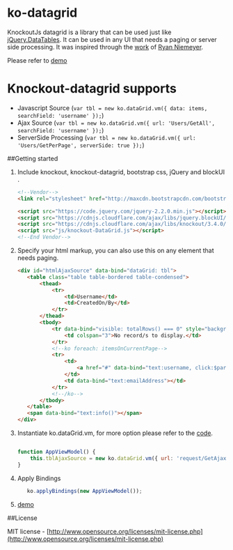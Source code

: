 
# ko-datagrid

KnockoutJs datagrid is a library that can be used just like [jQuery.DataTables](https://datatables.net/). It can be used in any UI that needs a paging or server side processing. It was inspired through the [work](http://knockoutjs.com/examples/grid.html) of [Ryan Niemeyer](https://github.com/rniemeyer).

Please refer to [demo](http://jmvtrinidad.github.io/knockout-datagrid/)

# Knockout-datagrid supports

 - Javascript Source      (`var tbl = new ko.dataGrid.vm({ data: items, searchField: 'username' });`)
 - Ajax Source            (`var tbl = new ko.dataGrid.vm({ url: 'Users/GetAll', searchField: 'username' });`)
 - ServerSide Processing  (`var tbl = new ko.dataGrid.vm({ url: 'Users/GetPerPage', serverSide: true });`)

##Getting started

1. Include knockout, knockout-datagrid, bootstrap css, jQuery and blockUI .

    ```html
    <!--Vendor-->
    <link rel="stylesheet" href="http://maxcdn.bootstrapcdn.com/bootstrap/3.3.6/css/bootstrap.min.css"/>

    <script src="https://code.jquery.com/jquery-2.2.0.min.js"></script>
    <script src="https://cdnjs.cloudflare.com/ajax/libs/jquery.blockUI/2.70/jquery.blockUI.min.js"></script>
    <script src="https://cdnjs.cloudflare.com/ajax/libs/knockout/3.4.0/knockout-debug.js"></script>
    <script src="js/knockout-DataGrid.js"></script>
    <!--End Vendor-->
    ```

2. Specify your html markup, you can also use this on any element that needs paging.

    ```html
   	<div id="htmlAjaxSource" data-bind="dataGrid: tbl">
       <table class="table table-bordered table-condensed">
           <thead>
               <tr>
                   <td>Username</td>
                   <td>CreatedOn/By</td>
               </tr>
           </thead>
           <tbody>
               <tr data-bind="visible: totalRows() === 0" style="background-color: #f9f9f9;">
                   <td colspan="3">No record/s to display.</td>
               </tr>
               <!--ko foreach: itemsOnCurrentPage-->
               <tr>
                   <td>
                       <a href="#" data-bind="text:username, click:$parent.alertInfo"></a>
                   </td>
                   <td data-bind="text:emailAddress"></td>
               </tr>
               <!--/ko-->
           </tbody>
       </table>
       <span data-bind="text:info()"></span>
   </div>
    ```

3. Instantiate ko.dataGrid.vm, for more option please refer to the [code](https://github.com/jmvtrinidad/knockout-datagrid/blob/master/js/knockout-DataGrid.js).

    ```JavaScript
    
    function AppViewModel() {
        this.tblAjaxSource = new ko.dataGrid.vm({ url: 'request/GetAjax.json', searchField: 'username' });
    }
    ```
4. Apply Bindings

    ```JavaScript
	   ko.applyBindings(new AppViewModel());​
    ```

5. [demo](http://jmvtrinidad.github.io/knockout-datagrid/)

##License

MIT license - [http://www.opensource.org/licenses/mit-license.php](http://www.opensource.org/licenses/mit-license.php)
